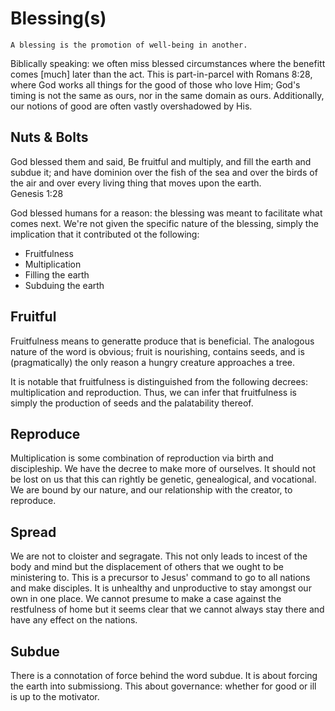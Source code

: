 # Blessing(s)

`A blessing is the promotion of well-being in another.`

Biblically speaking: we often miss blessed circumstances where the benefitt comes [much] later than the act.
This is part-in-parcel with Romans 8:28, where God works all things for the good of those who love Him;
God's timing is not the same as ours, nor in the same domain as ours.
Additionally, our notions of good are often vastly overshadowed by His.


## Nuts & Bolts

God blessed them and said, Be fruitful and multiply, and fill the earth and subdue it; and have dominion over the fish of the sea and over the birds of the air and over every living thing that moves upon the earth.  
  Genesis 1:28  

God blessed humans for a reason: the blessing was meant to facilitate what comes next.
We're not given the specific nature of the blessing, simply the implication that it contributed ot the following:

* Fruitfulness
* Multiplication
* Filling the earth
* Subduing the earth


## Fruitful

Fruitfulness means to generatte produce that is beneficial.
The analogous nature of the word is obvious;
fruit is nourishing, contains seeds, and is (pragmatically) the only reason a hungry creature approaches a tree.

It is notable that fruitfulness is distinguished from the following decrees: multiplication and reproduction.
Thus, we can infer that fruitfulness is simply the production of seeds and the palatability thereof.


## Reproduce

Multiplication is some combination of reproduction via birth and discipleship.
We have the decree to make more of ourselves.
It should not be lost on us that this can rightly be genetic, genealogical, and vocational.
We are bound by our nature, and our relationship with the creator, to reproduce.


## Spread

We are not to cloister and segragate.
This not only leads to incest of the body and mind but the displacement of others that we ought to be ministering to.
This is a precursor to Jesus' command to go to all nations and make disciples.
It is unhealthy and unproductive to stay amongst our own in one place.
We cannot presume to make a case against the restfulness of home but it seems clear that we cannot always stay there and have any effect on the nations.


## Subdue

There is a connotation of force behind the word subdue.
It is about forcing the earth into submissiong.
This about governance: whether for good or ill is up to the motivator.